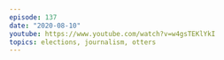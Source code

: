 ```yaml
---
episode: 137
date: "2020-08-10"
youtube: https://www.youtube.com/watch?v=w4gsTEKlYkI
topics: elections, journalism, otters
---
```

